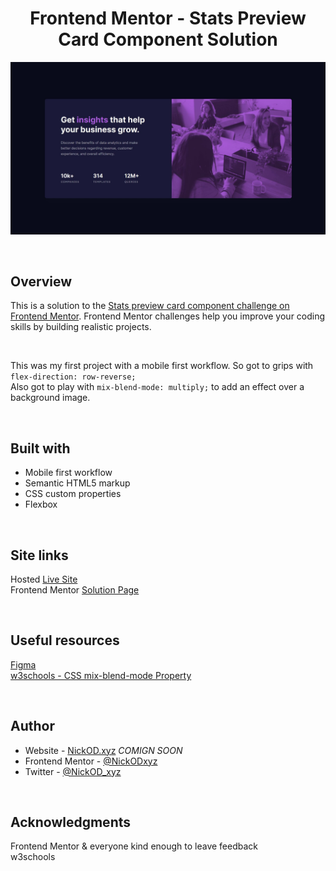 <h1 align="center">Frontend Mentor - Stats Preview Card Component Solution</h1>

<img src="https://github.com/NickODxyz/FM-stats-preview-card-component-main/blob/main/Preview.JPG?raw=true" ></img>

<br>

## Overview

This is a solution to the [Stats preview card component challenge on Frontend Mentor](https://www.frontendmentor.io/challenges/stats-preview-card-component-8JqbgoU62). Frontend Mentor challenges help you improve your coding skills by building realistic projects. 

<br>

This was my first project with a mobile first workflow. So got to grips with `flex-direction: row-reverse;`
<br>
Also got to play with `mix-blend-mode: multiply;` to add an effect over a background image.

<br>

## Built with 

- Mobile first workflow
- Semantic HTML5 markup
- CSS custom properties
- Flexbox

<br>

## Site links
Hosted [Live Site]()
<br>
Frontend Mentor [Solution Page]()

<br>

## Useful resources

[Figma](https://www.figma.com)
<br>
[w3schools - CSS mix-blend-mode Property](https://www.w3schools.com/cssref/pr_mix-blend-mode.asp)

<br>

## Author

- Website - [NickOD.xyz](http://www.NickOD.xyz) <em>COMIGN SOON</em>
- Frontend Mentor - [@NickODxyz](https://www.frontendmentor.io/profile/NickODxyz)
- Twitter - [@NickOD_xyz](https://twitter.com/NickOD_xyz)

<br>

## Acknowledgments

Frontend Mentor & everyone kind enough to leave feedback
<br>
w3schools